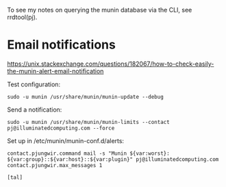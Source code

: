 To see my notes on querying the munin database via the CLI, see rrdtool(pj).

# Email notifications

https://unix.stackexchange.com/questions/182067/how-to-check-easily-the-munin-alert-email-notification

Test configuration:

```
sudo -u munin /usr/share/munin/munin-update --debug
```

Send a notification:

```
sudo -u munin /usr/share/munin/munin-limits --contact pj@illuminatedcomputing.com --force
```

Set up in /etc/munin/munin-conf.d/alerts:

```
contact.pjungwir.command mail -s "Munin ${var:worst}: ${var:group}::${var:host}::${var:plugin}" pj@illuminatedcomputing.com
contact.pjungwir.max_messages 1

[tal]
```

